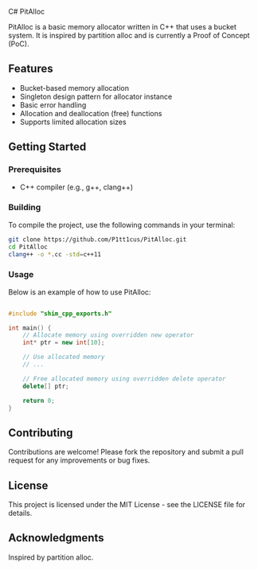C# PitAlloc

PitAlloc is a basic memory allocator written in C++ that uses a bucket system. It is inspired by partition alloc and is currently a Proof of Concept (PoC).

## Features

- Bucket-based memory allocation
- Singleton design pattern for allocator instance
- Basic error handling
- Allocation and deallocation (free) functions
- Supports limited allocation sizes

## Getting Started

### Prerequisites

- C++ compiler (e.g., g++, clang++)

### Building

To compile the project, use the following commands in your terminal:

```sh
git clone https://github.com/P1tt1cus/PitAlloc.git
cd PitAlloc
clang++ -o *.cc -std=c++11
```

### Usage

Below is an example of how to use PitAlloc:

```c++

#include "shim_cpp_exports.h"

int main() {
    // Allocate memory using overridden new operator
    int* ptr = new int[10];

    // Use allocated memory
    // ...

    // Free allocated memory using overridden delete operator
    delete[] ptr;

    return 0;
}

```

## Contributing
Contributions are welcome! Please fork the repository and submit a pull request for any improvements or bug fixes.

## License
This project is licensed under the MIT License - see the LICENSE file for details.

## Acknowledgments
Inspired by partition alloc.
